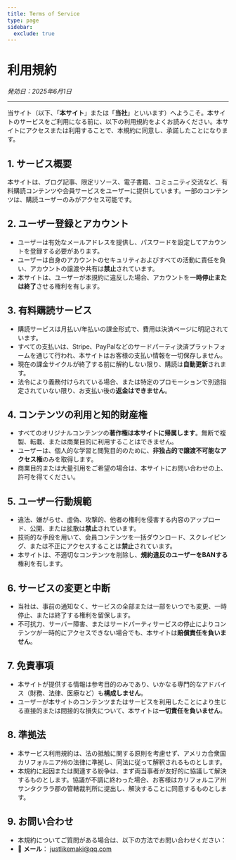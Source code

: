 ```yaml
---
title: Terms of Service
type: page
sidebar:
  exclude: true
---
```

# 利用規約

*発効日：2025年6月1日*

---

当サイト（以下、「**本サイト**」または「**当社**」といいます）へようこそ。本サイトのサービスをご利用になる前に、以下の利用規約をよくお読みください。本サイトにアクセスまたは利用することで、本規約に同意し、承諾したことになります。

## 1. サービス概要
本サイトは、ブログ記事、限定リソース、電子書籍、コミュニティ交流など、有料購読コンテンツや会員サービスをユーザーに提供しています。一部のコンテンツは、購読ユーザーのみがアクセス可能です。

## 2. ユーザー登録とアカウント
- ユーザーは有効なメールアドレスを提供し、パスワードを設定してアカウントを登録する必要があります。
- ユーザーは自身のアカウントのセキュリティおよびすべての活動に責任を負い、アカウントの譲渡や共有は**禁止**されています。
- 本サイトは、ユーザーが本規約に違反した場合、アカウントを**一時停止または終了**させる権利を有します。

## 3. 有料購読サービス
- 購読サービスは月払い/年払いの課金形式で、費用は決済ページに明記されています。
- すべての支払いは、Stripe、PayPalなどのサードパーティ決済プラットフォームを通じて行われ、本サイトはお客様の支払い情報を一切保存しません。
- 現在の課金サイクルが終了する前に解約しない限り、購読は**自動更新**されます。
- 法令により義務付けられている場合、または特定のプロモーションで別途指定されていない限り、お支払い後の**返金はできません**。

## 4. コンテンツの利用と知的財産権
- すべてのオリジナルコンテンツの**著作権は本サイトに帰属します**。無断で複製、転載、または商業目的に利用することはできません。
- ユーザーは、個人的な学習と閲覧目的のために、**非独占的で譲渡不可能なアクセス権**のみを取得します。
- 商業目的または大量引用をご希望の場合は、本サイトにお問い合わせの上、許可を得てください。

## 5. ユーザー行動規範
- 違法、嫌がらせ、虚偽、攻撃的、他者の権利を侵害する内容のアップロード、公開、または拡散は**禁止**されています。
- 技術的な手段を用いて、会員コンテンツを一括ダウンロード、スクレイピング、または不正にアクセスすることは**禁止**されています。
- 本サイトは、不適切なコンテンツを削除し、**規約違反のユーザーをBANする**権利を有します。

## 6. サービスの変更と中断
- 当社は、事前の通知なく、サービスの全部または一部をいつでも変更、一時停止、または終了する権利を留保します。
- 不可抗力、サーバー障害、またはサードパーティサービスの停止によりコンテンツが一時的にアクセスできない場合でも、本サイトは**賠償責任を負いません**。

## 7. 免責事項
- 本サイトが提供する情報は参考目的のみであり、いかなる専門的なアドバイス（財務、法律、医療など）も**構成しません**。
- ユーザーが本サイトのコンテンツまたはサービスを利用したことにより生じる直接的または間接的な損失について、本サイトは**一切責任を負いません**。

## 8. 準拠法
- 本サービス利用規約は、法の抵触に関する原則を考慮せず、アメリカ合衆国カリフォルニア州の法律に準拠し、同法に従って解釈されるものとします。
- 本規約に起因または関連する紛争は、まず両当事者が友好的に協議して解決するものとします。協議が不調に終わった場合、お客様はカリフォルニア州サンタクララ郡の管轄裁判所に提出し、解決することに同意するものとします。

## 9. お問い合わせ
- 本規約についてご質問がある場合は、以下の方法でお問い合わせください：
- 📧 **メール**： [justlikemaki@qq.com](mailto:justlikemaki@qq.com)